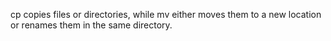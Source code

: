 cp copies files or directories, while mv either moves them to a new location or renames them in the same directory.
